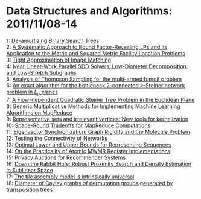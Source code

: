# Data Structures and Algorithms: 2011/11/08-14  
1: [De-amortizing Binary Search Trees](https://doi.org/10.48550/arXiv.1111.1665)  
2: [A Systematic Approach to Bound Factor-Revealing LPs and its Application  to the Metric and Squared Metric Facility Location Problems](https://doi.org/10.48550/arXiv.1111.1672)  
3: [Tight Approximation of Image Matching](https://doi.org/10.48550/arXiv.1111.1713)  
4: [Near Linear-Work Parallel SDD Solvers, Low-Diameter Decomposition, and  Low-Stretch Subgraphs](https://doi.org/10.48550/arXiv.1111.1750)  
5: [Analysis of Thompson Sampling for the multi-armed bandit problem](https://doi.org/10.48550/arXiv.1111.1797)  
6: [An exact algorithm for the bottleneck 2-connected $k$-Steiner network  problem in $L_p$ planes](https://doi.org/10.48550/arXiv.1111.2105)  
7: [A Flow-dependent Quadratic Steiner Tree Problem in the Euclidean Plane](https://doi.org/10.48550/arXiv.1111.2109)  
8: [Generic Multiplicative Methods for Implementing Machine Learning  Algorithms on MapReduce](https://doi.org/10.48550/arXiv.1111.2111)  
9: [Representative sets and irrelevant vertices: New tools for kernelization](https://doi.org/10.48550/arXiv.1111.2195)  
10: [Space-Round Tradeoffs for MapReduce Computations](https://doi.org/10.48550/arXiv.1111.2228)  
11: [Eigenvector Synchronization, Graph Rigidity and the Molecule Problem](https://doi.org/10.48550/arXiv.1111.3304)  
12: [Testing the Connectivity of Networks](https://doi.org/10.48550/arXiv.1111.2527)  
13: [Optimal Lower and Upper Bounds for Representing Sequences](https://doi.org/10.48550/arXiv.1111.2621)  
14: [On the Practicality of Atomic MWMR Register Implementations](https://doi.org/10.48550/arXiv.1111.2693)  
15: [Privacy Auctions for Recommender Systems](https://doi.org/10.48550/arXiv.1111.2885)  
16: [Down the Rabbit Hole: Robust Proximity Search and Density Estimation in  Sublinear Space](https://doi.org/10.48550/arXiv.1111.2942)  
17: [The tile assembly model is intrinsically universal](https://doi.org/10.48550/arXiv.1111.3097)  
18: [Diameter of Cayley graphs of permutation groups generated by  transposition trees](https://doi.org/10.48550/arXiv.1111.3114)  